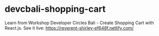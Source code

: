 # devcbali-shopping-cart

Learn from Workshop Developer Circles Bali - Create Shopping Cart with React.js. See it live: https://reverent-shirley-ef648f.netlify.com/